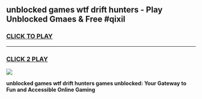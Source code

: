 
## unblocked games wtf drift hunters - Play Unblocked Gmaes & Free #qixil
<h3>
<a href="https://news.freeplayer.one?title=unblocked_games_wtf_drift_hunters&ref=03M">CLICK TO PLAY</a></h3>
<hr>

<h3>
<a href="https://news.freeplayer.one?title=unblocked_games_wtf_drift_hunters&ref=03M">CLICK 2 PLAY</a>
  
</h3>

<a href="https://news.freeplayer.one?title=unblocked_games_wtf_drift_hunters&ref=03M"><img src="https://clearcache.store/games.png"></a>


**unblocked games wtf drift hunters games unblocked: Your Gateway to Fun and Accessible Online Gaming**
